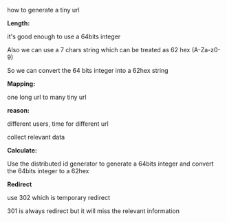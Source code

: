 how to generate a tiny url

**Length:**

it's good enough to use a 64bits integer

Also we can use a 7 chars string which can be treated as 62 hex \(A-Za-z0-9\)

So we can convert the 64 bits integer into a 62hex string

**Mapping:**

one long url to many tiny url

**reason:**

different users, time for different url

collect relevant data

**Calculate:**

Use the distributed id generator to generate a 64bits integer and convert the 64bits integer to a 62hex

**Redirect**

use 302 which is temporary redirect

301 is always redirect but it will miss the relevant information

